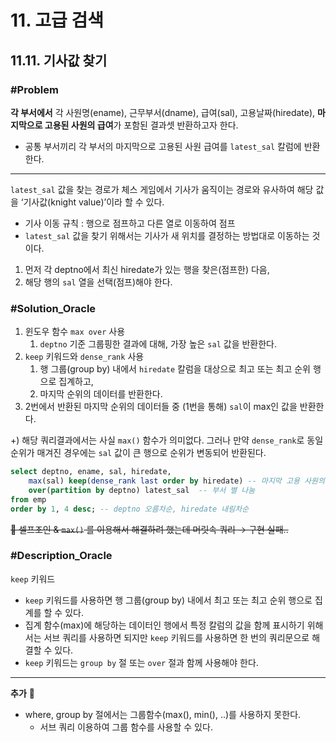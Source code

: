 # 11. 고급 검색
## 11.11. 기사값 찾기
### #Problem
**각 부서에서** 각 사원명(ename), 근무부서(dname),  급여(sal), 고용날짜(hiredate), **마지막으로 고용된 사원의 급여**가 포함된 결과셋 반환하고자 한다.
- 공통 부서끼리 각 부서의 마지막으로 고용된 사원 급여를 `latest_sal` 칼럼에 반환한다.
---
`latest_sal` 값을 찾는 경로가 체스 게임에서 기사가 움직이는 경로와 유사하여 해당 값을 ‘기사값(knight value)’이라 할 수 있다.
- 기사 이동 규칙 : 행으로 점프하고 다른 열로 이동하여 점프
- `latest_sal` 값을 찾기 위해서는 기사가 새 위치를 결정하는 방법대로 이동하는 것이다.
1. 먼저 각 deptno에서 최신 hiredate가 있는 행을 찾은(점프한) 다음,
2. 해당 행의 `sal` 열을 선택(점프)해야 한다.

### #Solution_Oracle
1. 윈도우 함수 `max over` 사용
    1. `deptno` 기준 그룹핑한 결과에 대해, 가장 높은 `sal` 값을 반환한다.
2. `keep` 키워드와 `dense_rank` 사용
    1. 행 그룹(group by) 내에서 `hiredate` 칼럼을 대상으로 최고 또는 최고 순위 행으로 집계하고,
    2. 마지막 순위의 데이터를 반환한다.
3. 2번에서 반환된 마지막 순위의 데이터들 중 (1번을 통해) `sal`이 max인 값을 반환한다.

+) 해당 쿼리결과에서는 사실 `max()` 함수가 의미없다. 그러나 만약 `dense_rank`로 동일 순위가 매겨진 경우에는 `sal` 값이 큰 행으로 순위가 변동되어 반환된다.
```sql
select deptno, ename, sal, hiredate, 
	max(sal) keep(dense_rank last order by hiredate) -- 마지막 고용 사원의 급여
	over(partition by deptno) latest_sal  -- 부서 별 나눔
from emp
order by 1, 4 desc; -- deptno 오름차순, hiredate 내림차순
```
~~🤔 셀프조인 & `max()` 를 이용해서 해결하려 했는데 머릿속 쿼리 → 구현 실패..~~

### #Description_Oracle
`keep` 키워드
- `keep` 키워드를 사용하면 행 그룹(group by) 내에서 최고 또는 최고 순위 행으로 집계를 할 수 있다.
- 집계 함수(max)에 해당하는 데이터인 행에서 특정 칼럼의 값을 함께 표시하기 위해서는 서브 쿼리를 사용하면 되지만 `keep` 키워드를 사용하면 한 번의 쿼리문으로 해결할 수 있다.
- `keep` 키워드는 `group by` 절 또는 `over` 절과 함께 사용해야 한다.
---
**추가** 🙂

- where, group by 절에서는 그룹함수(max(), min(), ..)를 사용하지 못한다.
    - 서브 쿼리 이용하여 그룹 함수를 사용할 수 있다.